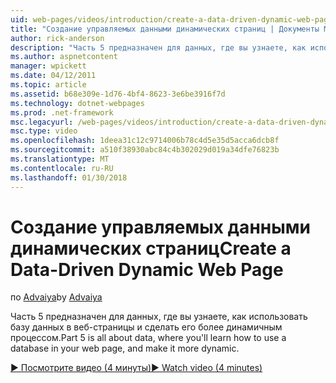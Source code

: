 ```yaml
---
uid: web-pages/videos/introduction/create-a-data-driven-dynamic-web-page
title: "Создание управляемых данными динамических страниц | Документы Microsoft"
author: rick-anderson
description: "Часть 5 предназначен для данных, где вы узнаете, как использовать базу данных в веб-страницы и сделать его более динамичным процессом."
ms.author: aspnetcontent
manager: wpickett
ms.date: 04/12/2011
ms.topic: article
ms.assetid: b68e309e-1d76-4bf4-8623-3e6be3916f7d
ms.technology: dotnet-webpages
ms.prod: .net-framework
msc.legacyurl: /web-pages/videos/introduction/create-a-data-driven-dynamic-web-page
msc.type: video
ms.openlocfilehash: 1deea31c12c9714006b78c4d5e35d5acca6dcb8f
ms.sourcegitcommit: a510f38930abc84c4b302029d019a34dfe76823b
ms.translationtype: MT
ms.contentlocale: ru-RU
ms.lasthandoff: 01/30/2018
---
```

<a name="create-a-data-driven-dynamic-web-page"></a><span data-ttu-id="f98b5-103">Создание управляемых данными динамических страниц</span><span class="sxs-lookup"><span data-stu-id="f98b5-103">Create a Data-Driven Dynamic Web Page</span></span>
====================
<span data-ttu-id="f98b5-104">по [Advaiya](https://twitter.com/Advaiyasolns)</span><span class="sxs-lookup"><span data-stu-id="f98b5-104">by [Advaiya](https://twitter.com/Advaiyasolns)</span></span>

<span data-ttu-id="f98b5-105">Часть 5 предназначен для данных, где вы узнаете, как использовать базу данных в веб-страницы и сделать его более динамичным процессом.</span><span class="sxs-lookup"><span data-stu-id="f98b5-105">Part 5 is all about data, where you'll learn how to use a database in your web page, and make it more dynamic.</span></span>

[<span data-ttu-id="f98b5-106">&#9654; Посмотрите видео (4 минуты)</span><span class="sxs-lookup"><span data-stu-id="f98b5-106">&#9654; Watch video (4 minutes)</span></span>](https://channel9.msdn.com/Blogs/ASP-NET-Site-Videos/create-a-data-driven-dynamic-web-page)
